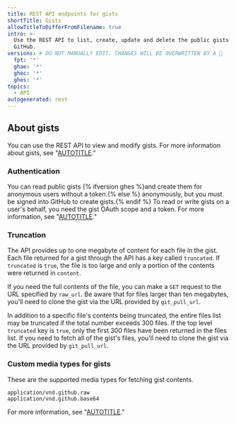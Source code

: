 ```yaml
---
title: REST API endpoints for gists
shortTitle: Gists
allowTitleToDifferFromFilename: true
intro: >-
  Use the REST API to list, create, update and delete the public gists on
  GitHub.
versions: # DO NOT MANUALLY EDIT. CHANGES WILL BE OVERWRITTEN BY A 🤖
  fpt: '*'
  ghae: '*'
  ghec: '*'
  ghes: '*'
topics:
  - API
autogenerated: rest
---
```


## About gists

You can use the REST API to view and modify gists. For more information about gists, see "[AUTOTITLE](/get-started/writing-on-github/editing-and-sharing-content-with-gists)."

### Authentication

You can read public gists {% ifversion ghes %}and create them for anonymous users without a token.{% else %} anonymously, but you must be signed into GitHub to create gists.{% endif %} To read or write gists on a user's behalf, you need the gist OAuth scope and a token. For more information, see "[AUTOTITLE](/apps/oauth-apps/building-oauth-apps/scopes-for-oauth-apps)."

<!-- When an OAuth client does not have the gists scope, the API will return a 404 "Not Found" response regardless of the validity of the credentials. The API will return a 401 "Bad credentials" response if the gists scope was given to the application but the credentials are invalid. -->

### Truncation

The API provides up to one megabyte of content for each file in the gist. Each file returned for a gist through the API has a key called `truncated`. If `truncated` is `true`, the file is too large and only a portion of the contents were returned in `content`.

If you need the full contents of the file, you can make a `GET` request to the URL specified by `raw_url`. Be aware that for files larger than ten megabytes, you'll need to clone the gist via the URL provided by `git_pull_url`.

In addition to a specific file's contents being truncated, the entire files list may be truncated if the total number exceeds 300 files. If the top level `truncated` key is `true`, only the first 300 files have been returned in the files list. If you need to fetch all of the gist's files, you'll need to clone the gist via the URL provided by `git_pull_url`.

### Custom media types for gists

These are the supported media types for fetching gist contents.

    application/vnd.github.raw
    application/vnd.github.base64

For more information, see "[AUTOTITLE](/rest/overview/media-types)."

<!-- Content after this section is automatically generated -->
